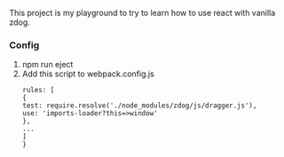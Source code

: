 This project is my playground to try to learn how to use react with vanilla zdog.

### Config

1.  npm run eject
2.  Add this script to webpack.config.js
    ```module: {
    rules: [
    {
    test: require.resolve('./node_modules/zdog/js/dragger.js'),
    use: 'imports-loader?this=>window'
    },
    ...
    ]
    }
    ```
